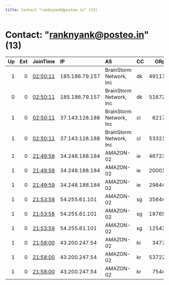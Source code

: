 ```yaml
---
title: Contact "ranknyank@posteo.in" (13)
---
```


# Contact: "ranknyank@posteo.in" (13)

|   Up |   Ext | JoinTime                                                                                              | IP             | AS                      | CC   |   ORp |   Dirp | OS    | Version   | Nickname   |   eFamMembers |
|-----:|------:|:------------------------------------------------------------------------------------------------------|:---------------|:------------------------|:-----|------:|-------:|:------|:----------|:-----------|--------------:|
|    1 |     0 | [02:50:11](https://nusenu.github.io/OrNetStats/w/relay/006A66EFC7759C1ED3508D01F41D8D0AA6A1DAAD.html) | 185.186.79.157 | BrainStorm Network, Inc | dk   | 49111 |      0 | Linux | 0.4.7.13  | wackawacka |             3 |
|    0 |     0 | [02:50:11](https://nusenu.github.io/OrNetStats/w/relay/0C6FDF601D6B746C68E86FAFD2E3A1E0770DA07F.html) | 185.186.79.157 | BrainStorm Network, Inc | dk   | 51672 |      0 | Linux | 0.4.7.13  | awoogamax  |             1 |
|    1 |     0 | [02:50:11](https://nusenu.github.io/OrNetStats/w/relay/16B46F7323239BE904753062403C3B73F4807610.html) | 37.143.128.188 | BrainStorm Network, Inc | cl   |  6217 |      0 | Linux | 0.4.7.13  | jack       |             3 |
|    1 |     0 | [02:50:11](https://nusenu.github.io/OrNetStats/w/relay/9E5ECA56742E57DAD841B36530B85002BD783F81.html) | 37.143.128.188 | BrainStorm Network, Inc | cl   | 53321 |      0 | Linux | 0.4.7.13  | king       |             3 |
|    1 |     0 | [21:49:58](https://nusenu.github.io/OrNetStats/w/relay/068B374C030160B35A2340E0C105BE10C8A600B9.html) | 34.248.188.184 | AMAZON-02               | ie   | 46723 |      0 | Linux | 0.4.7.13  | c3chicken  |             9 |
|    1 |     0 | [21:49:58](https://nusenu.github.io/OrNetStats/w/relay/1D40BDBEE600E2DAE27341DB63E5AB5A57491C5C.html) | 34.248.188.184 | AMAZON-02               | ie   | 20001 |      0 | Linux | 0.4.7.13  | a1steak    |             9 |
|    1 |     0 | [21:49:59](https://nusenu.github.io/OrNetStats/w/relay/A010A1A513F9BA3330A2E47780FCA74CA02FE2E7.html) | 34.248.188.184 | AMAZON-02               | ie   | 29844 |      0 | Linux | 0.4.7.13  | b2fish     |             9 |
|    1 |     0 | [21:53:58](https://nusenu.github.io/OrNetStats/w/relay/8CBF37113DFA19CD3E830DA86A2AB0D397EB7D8D.html) | 54.255.61.101  | AMAZON-02               | sg   | 35644 |      0 | Linux | 0.4.7.13  | upanddown  |             9 |
|    1 |     0 | [21:53:58](https://nusenu.github.io/OrNetStats/w/relay/D243B56581EA7D5C5933CE2BCE3D953CB7184FB9.html) | 54.255.61.101  | AMAZON-02               | sg   | 18765 |      0 | Linux | 0.4.7.13  | totheright |             9 |
|    1 |     0 | [21:53:59](https://nusenu.github.io/OrNetStats/w/relay/345B86D5EA2E6B541DFFCD79106C2A2DCBAC9F0E.html) | 54.255.61.101  | AMAZON-02               | sg   | 12543 |      0 | Linux | 0.4.7.13  | totheleft  |             9 |
|    1 |     0 | [21:58:00](https://nusenu.github.io/OrNetStats/w/relay/BB1B70D0807EA21D978929FBBC6C12F9AD48085F.html) | 43.200.247.54  | AMAZON-02               | kr   |  3477 |      0 | Linux | 0.4.7.13  | f83there   |             9 |
|    1 |     0 | [21:58:00](https://nusenu.github.io/OrNetStats/w/relay/E3CC4824D5F5B13A1D337E937DC0BAFE3BD39E65.html) | 43.200.247.54  | AMAZON-02               | kr   | 53722 |      0 | Linux | 0.4.7.13  | k82where   |             9 |
|    1 |     0 | [21:58:00](https://nusenu.github.io/OrNetStats/w/relay/F47A38B59936E878AC51BCE0F1EDA77B705FA3F8.html) | 43.200.247.54  | AMAZON-02               | kr   |  7544 |      0 | Linux | 0.4.7.13  | c77nothere |             9 |
